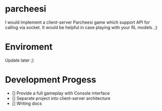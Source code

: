 # parcheesi
I would implement a client-server Parcheesi game which support API for calling via socket. It would be helpful in case playing with your RL models. ;)

# Enviroment
Update later ;)

# Development Progess
- [] Provide a full gameplay with Console interface
- [] Separate project into client-server architecture
- [] Writing docs
